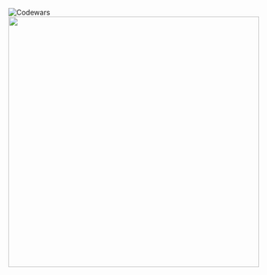 ![Codewars](https://www.codewars.com/users/TheSunnyWolf/badges/large)
<img src="https://media.giphy.com/media/v1.Y2lkPTc5MGI3NjExY2MxYXhqMXl6Y2R1aWswcnlsZWZ1MGR3M3MzZm14OWxlbHFqeXpnYyZlcD12MV9naWZzX3NlYXJjaCZjdD1n/Ju7l5y9osyymQ/giphy.gif" width="500"/>
